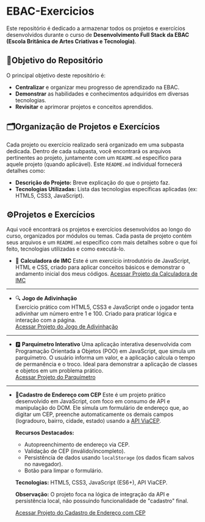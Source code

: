 # EBAC-Exercicios
Este repositório é dedicado a armazenar todos os projetos e exercícios desenvolvidos durante o curso de **Desenvolvimento Full Stack da EBAC (Escola Britânica de Artes Criativas e Tecnologia)**.

## 🎯Objetivo do Repositório
O principal objetivo deste repositório é:
* **Centralizar** e organizar meu progresso de aprendizado na EBAC.
* **Demonstrar** as habilidades e conhecimentos adquiridos em diversas tecnologias.
* **Revisitar** e aprimorar projetos e conceitos aprendidos.

## 🗂️Organização de Projetos e Exercícios

Cada projeto ou exercício realizado será organizado em uma subpasta dedicada. Dentro de cada subpasta, você encontrará os arquivos pertinentes ao projeto, juntamente com um `README.md` específico para aquele projeto (quando aplicável). Este `README.md` individual fornecerá detalhes como:

* **Descrição do Projeto:** Breve explicação do que o projeto faz.
* **Tecnologias Utilizadas:** Lista das tecnologias específicas aplicadas (ex: HTML5, CSS3, JavaScript).


## ⚙️Projetos e Exercícios

Aqui você encontrará os projetos e exercícios desenvolvidos ao longo do curso, organizados por módulos ou temas. Cada pasta de projeto contém seus arquivos e um `README.md` específico com mais detalhes sobre o que foi feito, tecnologias utilizadas e como executá-lo.

* &#128210; **Calculadora de IMC**
    Este é um exercício introdutório de JavaScript, HTML e CSS, criado para aplicar conceitos básicos e demonstrar o andamento inicial dos meus códigos.
    [Acessar Projeto da Calculadora de IMC](Modulo-JavaScript-Basico/CalculadoraIMC/)

---
- 🔍 **Jogo de Adivinhação**  
  Exercício prático com HTML5, CSS3 e JavaScript onde o jogador tenta adivinhar um número entre 1 e 100. Criado para praticar lógica e interação com a página.  
  [Acessar Projeto do Jogo de Adivinhação](https://github.com/Raylunaris/EBAC-Projetos-Exerc-cios/tree/main/Jogo%20de%20Adivinhacao)
---  
* 🅿️ **Parquímetro Interativo** Uma aplicação interativa desenvolvida com Programação Orientada a Objetos (POO) em JavaScript, que simula um parquímetro. O usuário informa um valor, e a aplicação calcula o tempo de permanência e o troco. Ideal para demonstrar a aplicação de classes e objetos em um problema prático.  
  [Acessar Projeto do Parquímetro](https://github.com/Raylunaris/EBAC-Projetos-Exerc-cios/tree/main/Parquimetro)
---
* **👤Cadastro de Endereço com CEP**
    Este é um projeto prático desenvolvido em JavaScript, com foco em consumo de API e manipulação do DOM. Ele simula um formulário de endereço que, ao digitar um CEP, preenche automaticamente os demais campos (logradouro, bairro, cidade, estado) usando a [API ViaCEP](https://viacep.com.br/).
    
    **Recursos Destacados:**
    * Autopreenchimento de endereço via CEP.
    * Validação de CEP (inválido/incompleto).
    * Persistência de dados usando `localStorage` (os dados ficam salvos no navegador).
    * Botão para limpar o formulário.
    
    **Tecnologias:** HTML5, CSS3, JavaScript (ES6+), API ViaCEP.
    
    **Observação:** O projeto foca na lógica de integração da API e persistência local, não possuindo funcionalidade de "cadastro" final.
    
    [Acessar Projeto do Cadastro de Endereço com CEP](https://github.com/Raylunaris/EBAC-Projetos-Exerc-cios/tree/main/cadastro%20CEP)
